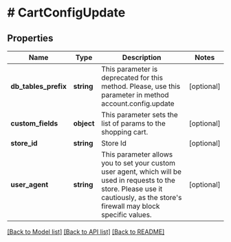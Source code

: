 # # CartConfigUpdate

## Properties

Name | Type | Description | Notes
------------ | ------------- | ------------- | -------------
**db_tables_prefix** | **string** | This parameter is deprecated for this method. Please, use this parameter in method account.config.update | [optional]
**custom_fields** | **object** | This parameter sets the list of params to the shopping cart. | [optional]
**store_id** | **string** | Store Id | [optional]
**user_agent** | **string** | This parameter allows you to set your custom user agent, which will be used in requests to the store. Please use it cautiously, as the store&#39;s firewall may block specific values. | [optional]

[[Back to Model list]](../../README.md#models) [[Back to API list]](../../README.md#endpoints) [[Back to README]](../../README.md)
